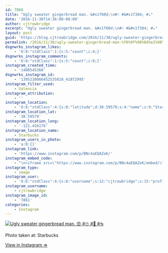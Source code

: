 ```yaml
---
id: 7860
title: "Ugly sweater gingerbread man. &#x1f60d;\n#☃️ #&#x1f384; #☕️"
date: '2016-11-30T14:36:00-08:00'
author: cjtrowbridge
excerpt: "Ugly sweater gingerbread man. &#x1f60d;\n#☃️ #&#x1f384; #☕️"
layout: post
guid: 'https://blog.cjtrowbridge.com/2016/11/30/ugly-sweater-gingerbread-man-%f0%9f%98%8d%e2%98%83%ef%b8%8f-%f0%9f%8e%84-%e2%98%95%ef%b8%8f/'
permalink: /2016/11/30/ugly-sweater-gingerbread-man-%f0%9f%98%8d%e2%98%83%ef%b8%8f-%f0%9f%8e%84-%e2%98%95%ef%b8%8f/
dsgnwrks_instagram_likes:
    - 'O:8:"stdClass":1:{s:5:"count";i:4;}'
dsgnwrks_instagram_comments:
    - 'O:8:"stdClass":1:{s:5:"count";i:0;}'
instagram_created_time:
    - '1480545360'
dsgnwrks_instagram_id:
    - '1395238066452535818_41872995'
instagram_filter_used:
    - Valencia
instagram_attribution:
    - ''
instagram_location:
    - 'O:8:"stdClass":4:{s:8:"latitude";d:38.59579;s:4:"name";s:9:"Starbucks";s:9:"longitude";d:-121.416176;s:2:"id";i:319008;}'
instagram_location_lat:
    - '38.59579'
instagram_location_long:
    - '-121.416176'
instagram_location_name:
    - Starbucks
instagram_users_in_photo:
    - 'a:0:{}'
instagram_link:
    - 'https://www.instagram.com/p/BNc4aEQAZoK/'
instagram_embed_code:
    - "\n<iframe src=\"https://www.instagram.com/p/BNc4aEQAZoK/embed/\" width=\"612\" height=\"710\" frameborder=\"0\" scrolling=\"no\" allowtransparency=\"true\" class=\"insta-image-embed\"></iframe>\n"
instagram_type:
    - image
instagram_user:
    - 'O:8:"stdClass":4:{s:8:"username";s:12:"cjtrowbridge";s:15:"profile_picture";s:96:"https://scontent.cdninstagram.com/t51.2885-19/s150x150/13724650_1188772791164794_142557231_a.jpg";s:2:"id";s:8:"41872995";s:9:"full_name";s:13:"CJ Trowbridge";}'
instagram_username:
    - cjtrowbridge
instagram_image_id:
    - '7861'
categories:
    - Instagram
---
```


[![Ugly sweater gingerbread man. 😍
#☃️ #🎄 #☕️](https://blog.cjtrowbridge.com/wp-content/uploads/2016/11/1480545360-1-1.jpg)](https://www.instagram.com/p/BNc4aEQAZoK/)

Photo taken at: Starbucks

[View in Instagram ⇒](https://www.instagram.com/p/BNc4aEQAZoK/)